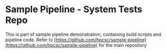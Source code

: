 # Sample Pipeline - System Tests Repo

This is part of sample pipeline demonstration, containing build scripts and pipeline code. Refer to [https://github.com/hpcsc/sample-pipeline](https://github.com/hpcsc/sample-pipeline) for the main repository
